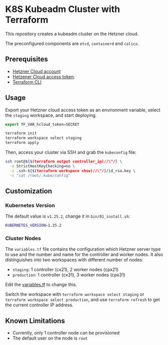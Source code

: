 # K8S Kubeadm Cluster with Terraform

This repository creates a kubeadm cluster on the Hetzner cloud.

The preconfigured components are `etcd`, `containerd` and `calico`.

## Prerequisites

- [Hetzner Cloud account](https://accounts.hetzner.com/login)
- [Hetzener Cloud access token](https://docs.hetzner.com/cloud/api/getting-started/generating-api-token/).
- [Terraform CLI](https://developer.hashicorp.com/terraform/downloads)

## Usage

Export your Hetzner cloud access token as an environment variable, select the `staging` workspace, and start deploying.

```js
export TF_VAR_hcloud_token=SECRET

terraform init
terraform workspace select staging
terraform apply
```

Then, access your cluster via SSH and grab the `kubeconfig` file:

```bash
ssh root@${$(terraform output controller_ip)//\"/} \
  -o StrictHostKeyChecking=no \
  -i .ssh-${$(terraform workspace show)//\"/}/id_rsa.key \
  -c "cat /root/.kube/config"
```

## Customization

### Kubernetes Version

The default value is `v1.25.2`, change it in `bin/01_install.sh`:

```bash
KUBERNETES_VERSION=1.25.2
```

### Cluster Nodes

The `variables.tf` file contains the configuration which Hetzner server type to use and the number and name for the controller and worker nodes. It also distinguishes into two workspaces with different number of nodes:

- `staging`: 1 controller (cx21), 2 worker nodes (cpx21)
- `production`: 1 controller (cx31), 3 worker nodes (cpx31)

Edit the [variables.tf](./variables.tf) to change this.

Switch the workspace with `terraform workspace select staging` or `terraform workspace select production`, and use `terraform refresh` to get the current controller IP address.

## Known Limitations

- Currently, only 1 controller node can be provisioned
- The default user on the node is `root`

